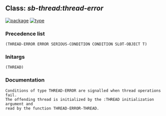 ## Class: ***sb-thread:thread-error***
[![package](https://img.shields.io/badge/Package-SB--THREAD-5f9ea0.svg?style=social&colorA=999999)](../) [![type](https://img.shields.io/badge/Type-Class-5f9ea0.svg?style=social&colorA=999999)](../#class) 
### Precedence list
```
(THREAD-ERROR ERROR SERIOUS-CONDITION CONDITION SLOT-OBJECT T)
```
### Initargs
```
(THREAD)
```
### Documentation
```
Conditions of type THREAD-ERROR are signalled when thread operations fail.
The offending thread is initialized by the :THREAD initialization argument and
read by the function THREAD-ERROR-THREAD.
```
